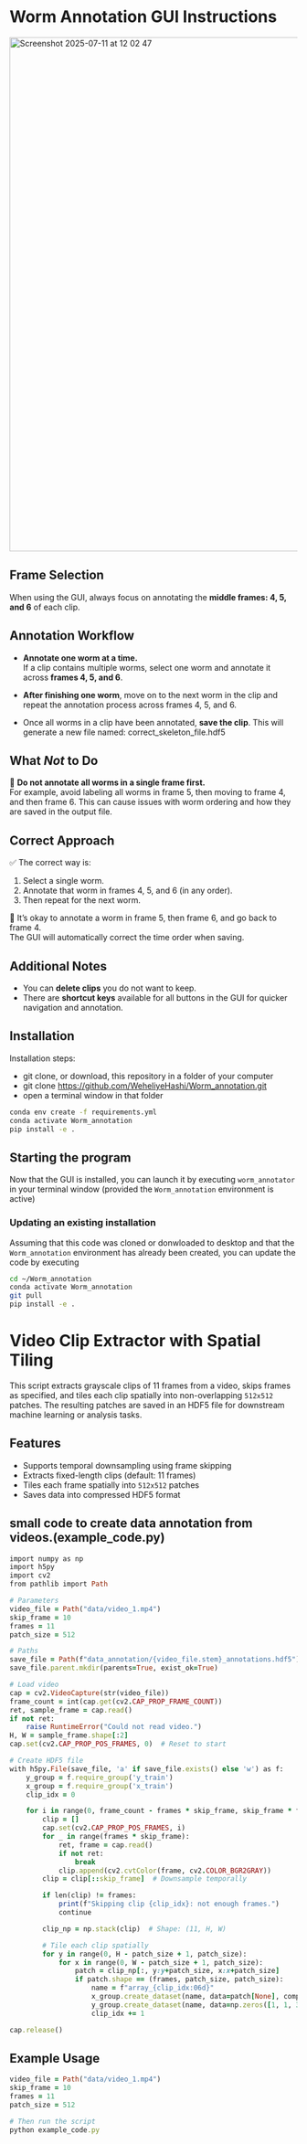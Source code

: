 # Worm Annotation GUI Instructions

<img width="1440" height="900" alt="Screenshot 2025-07-11 at 12 02 47" src="https://github.com/user-attachments/assets/2c5445c4-d41f-4fd2-9412-676f82df07f6" />

## Frame Selection

When using the GUI, always focus on annotating the **middle frames: 4, 5, and 6** of each clip.

## Annotation Workflow

- **Annotate one worm at a time.**  
  If a clip contains multiple worms, select one worm and annotate it across **frames 4, 5, and 6**.

- **After finishing one worm**, move on to the next worm in the clip and repeat the annotation process across frames 4, 5, and 6.

- Once all worms in a clip have been annotated, **save the clip**. This will generate a new file named: correct_skeleton_file.hdf5



## What *Not* to Do

🚫 **Do not annotate all worms in a single frame first.**  
For example, avoid labeling all worms in frame 5, then moving to frame 4, and then frame 6. This can cause issues with worm ordering and how they are saved in the output file.

## Correct Approach

✅ The correct way is:
1. Select a single worm.
2. Annotate that worm in frames 4, 5, and 6 (in any order).
3. Then repeat for the next worm.

📝 It’s okay to annotate a worm in frame 5, then frame 6, and go back to frame 4.  
The GUI will automatically correct the time order when saving.

## Additional Notes

- You can **delete clips** you do not want to keep.
- There are **shortcut keys** available for all buttons in the GUI for quicker navigation and annotation.



## Installation

Installation steps:
* git clone, or download, this repository in a folder of your computer
* git clone https://github.com/WeheliyeHashi/Worm_annotation.git
* open a terminal window in that folder


```bash
conda env create -f requirements.yml
conda activate Worm_annotation
pip install -e .
```


## Starting the program

Now that the GUI is installed, you can launch it by executing
`worm_annotator` in your terminal window (provided the `Worm_annotation`
environment is active)


### Updating an existing installation

Assuming that this code was cloned or donwloaded to desktop and that the `Worm_annotation` environment has already been created, you can update the code by executing
```bash
cd ~/Worm_annotation
conda activate Worm_annotation
git pull
pip install -e .
```


# Video Clip Extractor with Spatial Tiling

This script extracts grayscale clips of 11 frames from a video, skips frames as specified, and tiles each clip spatially into non-overlapping `512x512` patches. The resulting patches are saved in an HDF5 file for downstream machine learning or analysis tasks.

## Features

- Supports temporal downsampling using frame skipping
- Extracts fixed-length clips (default: 11 frames)
- Tiles each frame spatially into `512x512` patches
- Saves data into compressed HDF5 format

## small code to create data annotation from videos.(example_code.py)

```ruby
import numpy as np
import h5py
import cv2
from pathlib import Path

# Parameters
video_file = Path("data/video_1.mp4")
skip_frame = 10
frames = 11
patch_size = 512

# Paths
save_file = Path(f"data_annotation/{video_file.stem}_annotations.hdf5")
save_file.parent.mkdir(parents=True, exist_ok=True)

# Load video
cap = cv2.VideoCapture(str(video_file))
frame_count = int(cap.get(cv2.CAP_PROP_FRAME_COUNT))
ret, sample_frame = cap.read()
if not ret:
    raise RuntimeError("Could not read video.")
H, W = sample_frame.shape[:2]
cap.set(cv2.CAP_PROP_POS_FRAMES, 0)  # Reset to start

# Create HDF5 file
with h5py.File(save_file, 'a' if save_file.exists() else 'w') as f:
    y_group = f.require_group('y_train')
    x_group = f.require_group('x_train')
    clip_idx = 0

    for i in range(0, frame_count - frames * skip_frame, skip_frame * frames):
        clip = []
        cap.set(cv2.CAP_PROP_POS_FRAMES, i)
        for _ in range(frames * skip_frame):
            ret, frame = cap.read()
            if not ret:
                break
            clip.append(cv2.cvtColor(frame, cv2.COLOR_BGR2GRAY))
        clip = clip[::skip_frame]  # Downsample temporally

        if len(clip) != frames:
            print(f"Skipping clip {clip_idx}: not enough frames.")
            continue

        clip_np = np.stack(clip)  # Shape: (11, H, W)

        # Tile each clip spatially
        for y in range(0, H - patch_size + 1, patch_size):
            for x in range(0, W - patch_size + 1, patch_size):
                patch = clip_np[:, y:y+patch_size, x:x+patch_size]
                if patch.shape == (frames, patch_size, patch_size):
                    name = f"array_{clip_idx:06d}"
                    x_group.create_dataset(name, data=patch[None], compression='gzip')
                    y_group.create_dataset(name, data=np.zeros([1, 1, 3, 49, 2]), compression='gzip')
                    clip_idx += 1

cap.release()

```

## Example Usage

```ruby
video_file = Path("data/video_1.mp4")
skip_frame = 10
frames = 11
patch_size = 512

# Then run the script
python example_code.py
```
